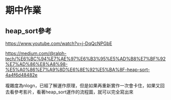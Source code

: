 # 期中作業
## heap_sort參考 

https://www.youtube.com/watch?v=j-DqQcNPGbE

https://medium.com/@ralph-tech/%E6%BC%94%E7%AE%97%E6%B3%95%E5%AD%B8%E7%BF%92%E7%AD%86%E8%A8%98-%E5%A0%86%E7%A9%8D%E6%8E%92%E5%BA%8F-heap-sort-4a4f6d48482e

複雜度為nlogn，已經了解運作原理，但是如果再重新實作一次會卡住，如果又回去看參考影片，看著heap_sort運作的流程圖，就可以完全寫出來
